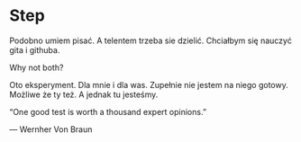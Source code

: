 # Step
Podobno umiem pisać. A telentem trzeba sie dzielić. 
Chciałbym się nauczyć gita i githuba.

Why not both?

Oto eksperyment. Dla mnie i dla was. Zupełnie nie jestem na niego gotowy. Możliwe że ty też. A jednak tu jesteśmy.


“One good test is worth a thousand expert opinions.”

― Wernher Von Braun

